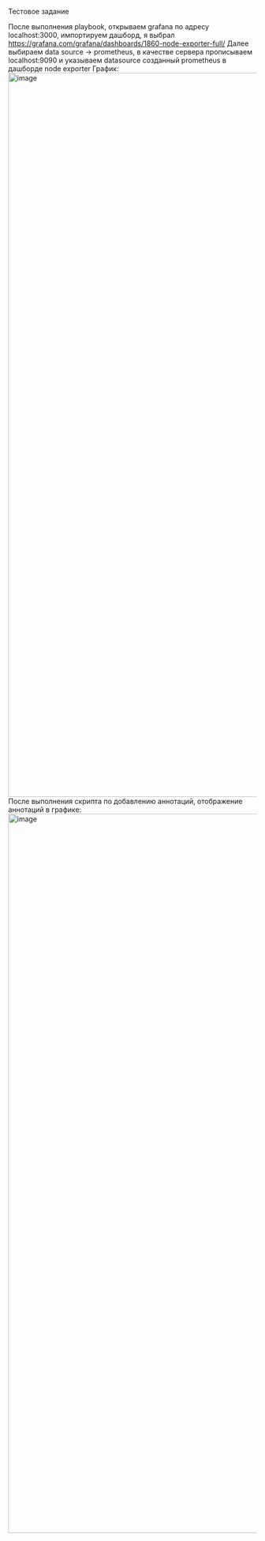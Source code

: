 Тестовое задание 

После выполнения playbook, открываем grafana по адресу localhost:3000, импортируем дашборд, я выбрал https://grafana.com/grafana/dashboards/1860-node-exporter-full/
Далее выбираем data source -> prometheus, в качестве сервера прописываем localhost:9090 и указываем datasource созданный prometheus в дашборде node exporter
График:
<img width="1467" alt="image" src="https://github.com/user-attachments/assets/cbf32272-49cf-4193-8ad8-4830c9f35285">
После выполнения скрипта по добавлению аннотаций, отображение аннотаций в графике:
<img width="1457" alt="image" src="https://github.com/user-attachments/assets/e038d4e3-706c-4334-80ff-9bf0ea2019f5">



